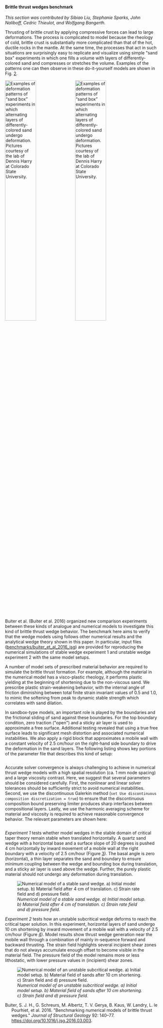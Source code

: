 #### Brittle thrust wedges benchmark

*This section was contributed by Sibiao Liu, Stephanie Sparks, John Naliboff,
Cedric Thieulot, and Wolfgang Bangerth.*

Thrusting of brittle crust by applying compressive forces can lead to large
deformations. The process is complicated to model because the rheology of
cold, brittle crust is substantially more complicated than that of the hot,
ductile rocks in the mantle. At the same time, the processes that act in such
situations are surprisingly easy to replicate and visualize using simple
"sand box" experiments in which one fills a volume with layers of
differently-colored sand and compresses or stretches the volume. Examples of
the patterns one can then observe in these do-it-yourself models are shown in
Fig. [2].

<img src="cookbooks/benchmarks/buiter_et_al_2016_jsg/doc/real-sandbox-1.jpg" title="fig:" id="fig:sandbox-images" style="width:45.0%" alt="Examples of deformation patterns of &#x201C;sand box&#x201D; experiments in which alternating layers of differently-colored sand undergo deformation. Pictures courtesy of the lab of Dennis Harry at Colorado State University." />
<img src="cookbooks/benchmarks/buiter_et_al_2016_jsg/doc/real-sandbox-2.jpg" title="fig:" id="fig:sandbox-images" style="width:45.0%" alt="Examples of deformation patterns of &#x201C;sand box&#x201D; experiments in which alternating layers of differently-colored sand undergo deformation. Pictures courtesy of the lab of Dennis Harry at Colorado State University." />

Buiter et al. (Buiter et al. 2016) organized new comparison experiments
between these kinds of analogue and numerical models to investigate this kind
of brittle thrust wedge behavior. The benchmark here aims to verify that the
wedge models using follows other numerical results and the analytical wedge
theory shown in this paper. In particular, input files
([benchmarks/buiter_et_al_2016_jsg]) are provided for reproducing the
numerical simulations of stable wedge experiment 1 and unstable wedge
experiment 2 with the same model setups.

A number of model sets of prescribed material behavior are required to
simulate the brittle thrust formation. For example, although the material in
the numerical model has a visco-plastic rheology, it performs plastic yielding
at the beginning of shortening due to the non-viscous sand. We prescribe
plastic strain-weakening behavior, with the internal angle of friction
diminishing between total finite strain invariant values of 0.5 and 1.0, to
mimic the softening from peak to dynamic stable strength which correlates with
sand dilation.

In sandbox-type models, an important role is played by the boundaries and the
frictional sliding of sand against these boundaries. For the top boundary
condition, zero traction ("open") and a sticky air layer is used
to approximate a free surface. Additional testing revealed that using a true
free surface leads to significant mesh distortion and associated numerical
instabilities. We also apply a rigid block that approximates a mobile wall
with a constant velocity of 2.5 cm/hour on the right-hand side boundary to
drive the deformation in the sand layers. The following listing shows key
portions of the parameter file that describes this kind of setup:

``` prmfile
```

Accurate solver convergence is always challenging to achieve in numerical
thrust wedge models with a high spatial resolution (ca. 1 mm node spacing) and
a large viscosity contrast. Here, we suggest that several parameters should be
considered carefully. First, the nonlinear and linear solver tolerances should
be sufficiently strict to avoid numerical instabilities. Second, we use the
discontinuous Galerkin method
(`set Use discontinuous composition discretization = true`) to ensure that the
discontinuous composition bound preserving limiter produces sharp interfaces
between compositional layers. Lastly, we use the harmonic averaging scheme for
material and viscosity is required to achieve reasonable convergence behavior.
The relevant parameters are shown here:

``` prmfile
```

*Experiment 1* tests whether model wedges in the stable domain of critical
taper theory remain stable when translated horizontally. A quartz sand wedge
with a horizontal base and a surface slope of 20 degrees is pushed 4 cm
horizontally by inward movement of a mobile wall at the right boundary with a
velocity of 2.5 cm/hour (Figure [3]). The basal angle is zero
(horizontal), a thin layer separates the sand and boundary to ensure minimum
coupling between the wedge and bounding box during translation, and a sticky
air layer is used above the wedge. Further, the purely plastic material should
not undergo any deformation during translation.

<div class="center">

<figure>
<img src="cookbooks/benchmarks/buiter_et_al_2016_jsg/doc/exp1.png" id="fig:btwexp1" alt="Numerical model of a stable sand wedge. a) Initial model setup. b) Material field after 4 cm of translation. c) Strain rate field and d) pressure field." /><figcaption aria-hidden="true"><em>Numerical model of a stable sand wedge. a) Initial model setup. b) Material field after 4 cm of translation. c) Strain rate field and d) pressure field.</em></figcaption>
</figure>

</div>

*Experiment 2* tests how an unstable subcritical wedge deforms to reach the
critical taper solution. In this experiment, horizontal layers of sand undergo
10 cm shortening by inward movement of a mobile wall with a velocity of 2.5
cm/hour (Figure [4]). Model results show thrust wedge generation near
the mobile wall through a combination of mainly in-sequence forward and
backward thrusting. The strain field highlights several incipient shear zones
that do not always accumulate enough offset to become visible in the material
field. The pressure field of the model remains more or less lithostatic, with
lower pressure values in (incipient) shear zones.

<div class="center">

<figure>
<img src="cookbooks/benchmarks/buiter_et_al_2016_jsg/doc/exp2.png" id="fig:btwexp2" alt="Numerical model of an unstable subcritical wedge. a) Initial model setup. b) Material field of sands after 10 cm shortening. c) Strain field and d) pressure field." /><figcaption aria-hidden="true"><em>Numerical model of an unstable subcritical wedge. a) Initial model setup. b) Material field of sands after 10 cm shortening. c) Strain field and d) pressure field.</em></figcaption>
</figure>

</div>

<div id="refs" class="references csl-bib-body hanging-indent">

<div id="ref-buiter16" class="csl-entry">

Buiter, S. J. H., G. Schreurs, M. Albertz, T. V. Gerya, B. Kaus, W. Landry, L.
le Pourhiet, et al. 2016. "<span class="nocase">Benchmarking numerical
models of brittle thrust wedges</span>." *Journal of Structural Geology*
92: 140&ndash;77. <https://doi.org/10.1016/j.jsg.2016.03.003>.

</div>

</div>

  [2]: #fig:sandbox-images
  [benchmarks/buiter_et_al_2016_jsg]: benchmarks/buiter_et_al_2016_jsg
  [3]: #fig:btwexp1
  [4]: #fig:btwexp2
